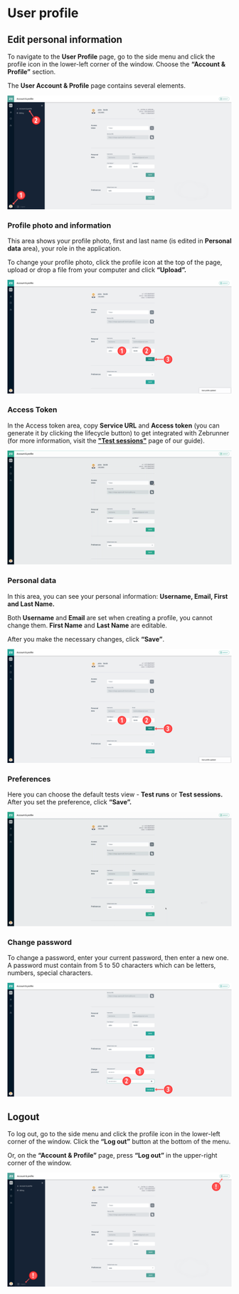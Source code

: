 # User profile

## Edit personal information
To navigate to the **User Profile** page, go to the side menu and click the profile icon in the lower-left corner of the window. Choose the **“Account & Profile”** section.

The **User Account & Profile** page contains several elements.

![User Profile](https://github.com/zebrunner/documentation/blob/master/docs/assets/images/user_profile.png?raw=true)

### Profile photo and information
This area shows your profile photo, first and last name (is edited in **Personal data** area), your role in the application. 

To change your profile photo, click the profile icon at the top of the page, upload or drop a file from your computer and click **“Upload”.**

![Change Profile Photo](https://github.com/zebrunner/documentation/blob/master/docs/assets/images/change_profile_photo.png?raw=true)

### Access Token
In the Access token area, copy **Service URL** and **Access token** (you can generate it by clicking the lifecycle button) to get integrated with Zebrunner (for more information, visit the [**"Test sessions"**](test_sessions.md) page of our guide).

![Access Token](https://github.com/zebrunner/documentation/blob/master/docs/assets/images/profile_access_token.gif?raw=true)

### Personal data
In this area, you can see your personal information: **Username, Email, First and Last Name.**  

Both **Username** and **Email** are set when creating a profile, you cannot change them. **First Name** and **Last Name** are editable. 

After you make the necessary changes, click **“Save”**.

![Personal Data](https://github.com/zebrunner/documentation/blob/master/docs/assets/images/personal_data.png?raw=true)

### Preferences
Here you can choose the default tests view - **Test runs** or **Test sessions.** After you set the preference, click **“Save”.**

![Test Preferences](https://github.com/zebrunner/documentation/blob/master/docs/assets/images/test_preferences.gif?raw=true)

### Change password
To change a password, enter your current password, then enter a new one. A password must contain from 5 to 50 characters which can be letters, numbers, special characters.

![Change Password](https://github.com/zebrunner/documentation/blob/master/docs/assets/images/change_password.png?raw=true)

## Logout
To log out, go to the side menu and click the profile icon in the lower-left corner of the window. Click the **“Log out”** button at the bottom of the menu.

Or, on the **“Account & Profile”** page, press **“Log out”** in the upper-right corner of the window.

![Log Out](https://github.com/zebrunner/documentation/blob/master/docs/assets/images/log_out.png?raw=true)
